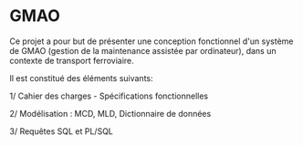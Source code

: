# GMAO

Ce projet a pour but de présenter une conception fonctionnel d'un système de GMAO (gestion de la maintenance assistée par ordinateur), dans un contexte de transport ferroviaire.

Il est constitué des éléments suivants:

1/ Cahier des charges - Spécifications fonctionnelles

2/ Modélisation : MCD, MLD, Dictionnaire de données

3/ Requêtes SQL et PL/SQL
